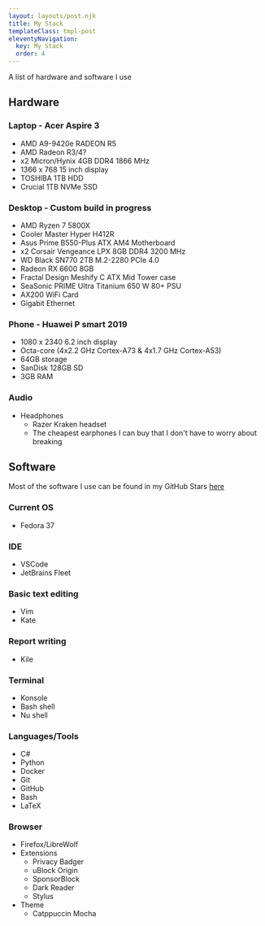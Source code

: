 ```yaml
---
layout: layouts/post.njk
title: My Stack
templateClass: tmpl-post
eleventyNavigation:
  key: My Stack
  order: 4
---
```


A list of hardware and software I use

## Hardware

### Laptop - Acer Aspire 3

- AMD A9-9420e RADEON R5
- AMD Radeon R3/4?
- x2 Micron/Hynix 4GB DDR4 1866 MHz
- 1366 x 768 15 inch display
- TOSHIBA 1TB HDD
- Crucial 1TB NVMe SSD
  
### Desktop - Custom build in progress

- AMD Ryzen 7 5800X
- Cooler Master Hyper H412R
- Asus Prime B550-Plus ATX AM4 Motherboard
- x2 Corsair Vengeance LPX 8GB DDR4 3200 MHz
- WD Black SN770 2TB M.2-2280 PCIe 4.0
- Radeon RX 6600 8GB
- Fractal Design Meshify C ATX Mid Tower case
- SeaSonic PRIME Ultra Titanium 650 W 80+ PSU
- AX200 WiFi Card
- Gigabit Ethernet

### Phone - Huawei P smart 2019

- 1080 x 2340 6.2 inch display
- Octa-core (4x2.2 GHz Cortex-A73 & 4x1.7 GHz Cortex-A53)
- 64GB storage
- SanDisk 128GB SD
- 3GB RAM

### Audio

- Headphones
  - Razer Kraken headset
  - The cheapest earphones I can buy that I don't have to worry about breaking

## Software

Most of the software I use can be found in my GitHub Stars [here](https://github.com/stars/CrimsonTome/lists/my-stack)

### Current OS

- Fedora 37

### IDE

- VSCode
- JetBrains Fleet

### Basic text editing

- Vim
- Kate

### Report writing

- Kile

### Terminal

- Konsole
- Bash shell
- Nu shell

### Languages/Tools

- C#
- Python
- Docker
- Git
- GitHub
- Bash
- LaTeX

### Browser

- Firefox/LibreWolf
- Extensions
  - Privacy Badger
  - uBlock Origin
  - SponsorBlock
  - Dark Reader
  - Stylus
- Theme
  - Catppuccin Mocha
